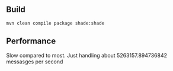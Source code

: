 

## Build

```shell
mvn clean compile package shade:shade
```

## Performance

Slow compared to most. Just handling about 5263157.894736842 messasges per second
